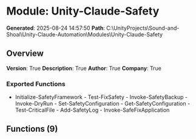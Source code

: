 # Module: Unity-Claude-Safety

**Generated**: 2025-08-24 14:57:50
**Path**: C:\UnityProjects\Sound-and-Shoal\Unity-Claude-Automation\Modules\Unity-Claude-Safety

## Overview
**Version**: True
**Description**: True
**Author**: True
**Company**: True

### Exported Functions
- Initialize-SafetyFramework - Test-FixSafety - Invoke-SafetyBackup - Invoke-DryRun - Set-SafetyConfiguration - Get-SafetyConfiguration - Test-CriticalFile - Add-SafetyLog - Invoke-SafeFixApplication
## Functions (9)

